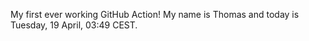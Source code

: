 My first ever working GitHub Action!
My name is Thomas and today is Tuesday, 19 April, 03:49 CEST. 
